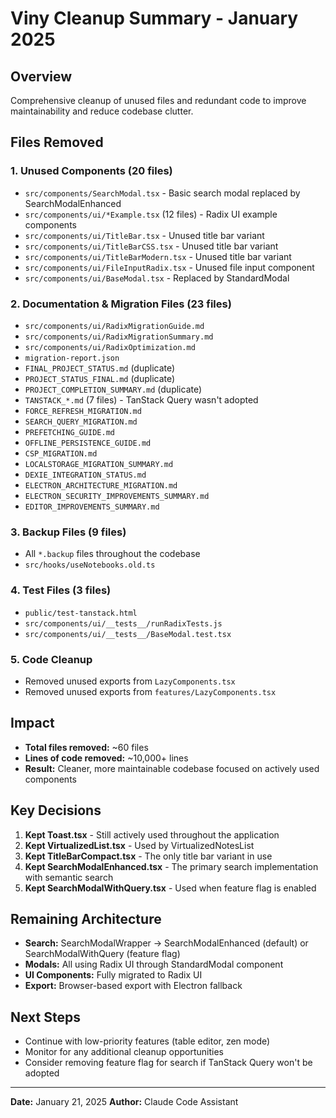 # Viny Cleanup Summary - January 2025

## Overview

Comprehensive cleanup of unused files and redundant code to improve maintainability and reduce codebase clutter.

## Files Removed

### 1. **Unused Components** (20 files)

- `src/components/SearchModal.tsx` - Basic search modal replaced by SearchModalEnhanced
- `src/components/ui/*Example.tsx` (12 files) - Radix UI example components
- `src/components/ui/TitleBar.tsx` - Unused title bar variant
- `src/components/ui/TitleBarCSS.tsx` - Unused title bar variant
- `src/components/ui/TitleBarModern.tsx` - Unused title bar variant
- `src/components/ui/FileInputRadix.tsx` - Unused file input component
- `src/components/ui/BaseModal.tsx` - Replaced by StandardModal

### 2. **Documentation & Migration Files** (23 files)

- `src/components/ui/RadixMigrationGuide.md`
- `src/components/ui/RadixMigrationSummary.md`
- `src/components/ui/RadixOptimization.md`
- `migration-report.json`
- `FINAL_PROJECT_STATUS.md` (duplicate)
- `PROJECT_STATUS_FINAL.md` (duplicate)
- `PROJECT_COMPLETION_SUMMARY.md` (duplicate)
- `TANSTACK_*.md` (7 files) - TanStack Query wasn't adopted
- `FORCE_REFRESH_MIGRATION.md`
- `SEARCH_QUERY_MIGRATION.md`
- `PREFETCHING_GUIDE.md`
- `OFFLINE_PERSISTENCE_GUIDE.md`
- `CSP_MIGRATION.md`
- `LOCALSTORAGE_MIGRATION_SUMMARY.md`
- `DEXIE_INTEGRATION_STATUS.md`
- `ELECTRON_ARCHITECTURE_MIGRATION.md`
- `ELECTRON_SECURITY_IMPROVEMENTS_SUMMARY.md`
- `EDITOR_IMPROVEMENTS_SUMMARY.md`

### 3. **Backup Files** (9 files)

- All `*.backup` files throughout the codebase
- `src/hooks/useNotebooks.old.ts`

### 4. **Test Files** (3 files)

- `public/test-tanstack.html`
- `src/components/ui/__tests__/runRadixTests.js`
- `src/components/ui/__tests__/BaseModal.test.tsx`

### 5. **Code Cleanup**

- Removed unused exports from `LazyComponents.tsx`
- Removed unused exports from `features/LazyComponents.tsx`

## Impact

- **Total files removed:** ~60 files
- **Lines of code removed:** ~10,000+ lines
- **Result:** Cleaner, more maintainable codebase focused on actively used components

## Key Decisions

1. **Kept Toast.tsx** - Still actively used throughout the application
2. **Kept VirtualizedList.tsx** - Used by VirtualizedNotesList
3. **Kept TitleBarCompact.tsx** - The only title bar variant in use
4. **Kept SearchModalEnhanced.tsx** - The primary search implementation with semantic search
5. **Kept SearchModalWithQuery.tsx** - Used when feature flag is enabled

## Remaining Architecture

- **Search:** SearchModalWrapper → SearchModalEnhanced (default) or SearchModalWithQuery (feature flag)
- **Modals:** All using Radix UI through StandardModal component
- **UI Components:** Fully migrated to Radix UI
- **Export:** Browser-based export with Electron fallback

## Next Steps

- Continue with low-priority features (table editor, zen mode)
- Monitor for any additional cleanup opportunities
- Consider removing feature flag for search if TanStack Query won't be adopted

---

**Date:** January 21, 2025
**Author:** Claude Code Assistant
